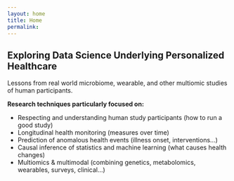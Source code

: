 ```yaml
---
layout: home
title: Home
permalink:
---
```


## Exploring Data Science Underlying Personalized Healthcare
Lessons from real world microbiome, wearable, and other multiomic studies of human participants.

**Research techniques particularly focused on:** 
* Respecting and understanding human study participants (how to run a good study)
* Longitudinal health monitoring (measures over time)
* Prediction of anomalous health events (illness onset, interventions...)
* Causal inference of statistics and machine learning (what causes health changes)
* Multiomics & multimodal (combining genetics, metabolomics, wearables, surveys, clinical...)
